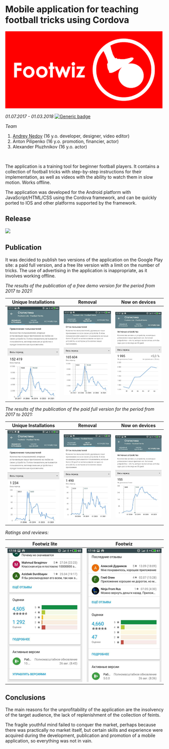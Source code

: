 # Mobile application for teaching football tricks using Cordova
<img src="/imgs/img1.png" width="500"/>

*01.07.2017 - 01.03.2018*  [![Generic badge](https://img.shields.io/badge/Status-Closed-red.svg)](https://shields.io/)<br/>

*Team* 
1. [Andrey Nedov](https://github.com/Andrey-Nedov-is-a-human) (16 y.o. developer, designer, video editor)
2. Anton Pilipenko (16 y.o. promotion, financier, actor)
3. Alexander Pluzhnikov (16 y.o. actor)
<br/>

The application is a training tool for beginner football players. It contains a collection of football tricks with step-by-step instructions for their implementation, as well as videos with the ability to watch them in slow motion. Works offline.

The application was developed for the Android platform with JavaScript/HTML/CSS using the Cordova framework, and can be quickly ported to IOS and other platforms supported by the framework.

## Release

<img src="/imgs/video.gif" width="300"/>

## Publication

It was decided to publish two versions of the application on the Google Play site: a paid full version, and a free lite version with a limit on the number of tricks. The use of advertising in the application is inappropriate, as it involves working offline.

_The results of the publication of a free demo version for the period from 2017 to 2021:_ 

Unique Installations | Removal | Now on devices
--- | --- | ---
<img src="/imgs/img7.jpg" width="300"/> | <img src="/imgs/img6.jpg" width="300"/> | <img src="/imgs/img8.jpg" width="300"/>


_The results of the publication of the paid full version for the period from 2017 to 2021:_

Unique Installations | Removal | Now on devices
--- | --- | ---
<img src="/imgs/img5.jpg" width="300"/> | <img src="/imgs/img4.jpg" width="300"/> | <img src="/imgs/img9.jpg" width="300"/>

_Ratings and reviews:_

Footwiz lite | Footwiz
--- | ---
<img src="/imgs/img3.jpg" width="300"/> | <img src="/imgs/img2.jpg" width="300"/>

## Conclusions

The main reasons for the unprofitability of the application are the insolvency of the target audience, the lack of replenishment of the collection of feints.

The fragile youthful mind failed to conquer the market, perhaps because there was practically no market itself, but certain skills and experience were acquired during the development, publication and promotion of a mobile application, so everything was not in vain.
